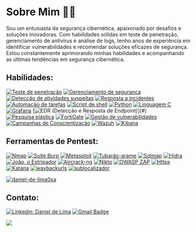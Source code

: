 # Sobre Mim 👨‍💻

Sou um entusiasta da segurança cibernética, apaixonado por desafios e soluções inovadoras. Com habilidades sólidas em teste de penetração, gerenciamento de antivírus e análise de logs, tenho anos de experiência em identificar vulnerabilidades e recomendar soluções eficazes de segurança. Estou constantemente aprimorando minhas habilidades e acompanhando as últimas tendências em segurança cibernética.

## Habilidades:

[![Teste de penetração](https://img.shields.io/badge/Teste_de_penetração-orange?style=for-the-badge)](#)
[![Gerenciamento de segurança](https://img.shields.io/badge/Gerenciamento_de_segurança-blueviolet?style=for-the-badge)](#)
[![Detecção de atividades suspeitas](https://img.shields.io/badge/Detecção_de_atividades_suspeitas-crimson?style=for-the-badge)](#)
[![Resposta a incidentes](https://img.shields.io/badge/Resposta_a_incidentes-mediumseagreen?style=for-the-badge)](#)
[![Automação de tarefas](https://img.shields.io/badge/Automação_de_tarefas-gold?style=for-the-badge)](#)
[![Script de shell](https://img.shields.io/badge/Script_de_shell-royalblue?style=for-the-badge)](#)
[![Python](https://img.shields.io/badge/Python-darkcyan?style=for-the-badge)](#)
[![Linguagem C](https://img.shields.io/badge/Linguagem_C-slategray?style=for-the-badge)](#)
[![Grafana](https://img.shields.io/badge/Grafana-hotpink?style=for-the-badge)](#)
[![EDR (Detecção e Resposta de Endpoint)](https://img.shields.io/badge/EDR_(Detecção_e_Resposta_de_Endpoint)-dodgerblue?style=for-the-badge)](#)
[![Pesquisa elástica](https://img.shields.io/badge/Pesquisa_elástica-sandybrown?style=for-the-badge)](#)
[![FortiGate](https://img.shields.io/badge/FortiGate-darkgreen?style=for-the-badge)](#)
[![Gestão de vulnerabilidades](https://img.shields.io/badge/Gestão_de_vulnerabilidades-lightseagreen?style=for-the-badge)](#)
[![Campanhas de Conscientização](https://img.shields.io/badge/Campanhas_de_Conscientização-darkorange?style=for-the-badge)](#)
[![Wazuh](https://img.shields.io/badge/Wazuh-slateblue?style=for-the-badge)](#)
[![Kibana](https://img.shields.io/badge/Kibana-tomato?style=for-the-badge)](#)

## Ferramentas de Pentest:

[![Nmap](https://img.shields.io/badge/Nmap-orange?style=for-the-badge)](#)
[![Suíte Burp](https://img.shields.io/badge/Suíte_Burp-blueviolet?style=for-the-badge)](#)
[![Metasploit](https://img.shields.io/badge/Metasploit-crimson?style=for-the-badge)](#)
[![Tubarão-arame](https://img.shields.io/badge/Tubarão_arame-mediumseagreen?style=for-the-badge)](#)
[![Sqlmap](https://img.shields.io/badge/Sqlmap-gold?style=for-the-badge)](#)
[![Hidra](https://img.shields.io/badge/Hidra-royalblue?style=for-the-badge)](#)
[![João, o Estripador](https://img.shields.io/badge/João,_o_Estripador-darkcyan?style=for-the-badge)](#)
[![Aircrack-ng](https://img.shields.io/badge/Aircrack_ng-slategray?style=for-the-badge)](#)
[![Nikto](https://img.shields.io/badge/Nikto-hotpink?style=for-the-badge)](#)
[![OWASP ZAP](https://img.shields.io/badge/OWASP_ZAP-dodgerblue?style=for-the-badge)](#)
[![Httpx](https://img.shields.io/badge/Httpx-sandybrown?style=for-the-badge)](#)
[![Katana](https://img.shields.io/badge/Katana-darkgreen?style=for-the-badge)](#)
[![waybackurls](https://img.shields.io/badge/waybackurls-lightseagreen?style=for-the-badge)](#)
[![sublocalizador](https://img.shields.io/badge/sublocalizador-darkorange?style=for-the-badge)](#)



[![daniel-de-lima0xa](https://github-readme-stats.vercel.app/api?username=daniel-de-lima0xa&theme=tokyonight)](https://github.com/daniel-de-lima0xa/)

## Contato:

[![Linkedin: Daniel de Lima](https://img.shields.io/badge/-daniel--de--lima0x-blue?style=flat-square&logo=Linkedin&logoColor=white&link=https://www.linkedin.com/in/daniel-de-lima0xa/)](https://www.linkedin.com/in/daniel-de-lima0xa/)
[![Gmail Badge](https://img.shields.io/badge/-daniellima.prof@gmail.com-006bed?style=flat-square&logo=Gmail&logoColor=white&link=mailto:daniellima.prof@gmail.com)](mailto:daniellima.prof@gmail.com)

![](https://komarev.com/ghpvc/?username=igaaoo&color=006bed)

